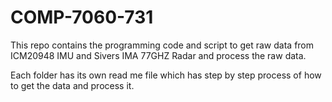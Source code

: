 # COMP-7060-731

This repo contains the programming code and script to get raw data from ICM20948 IMU and Sivers IMA 77GHZ Radar and process the raw data. 

Each folder has its own read me file which has step by step process of how to get the data and process it.
